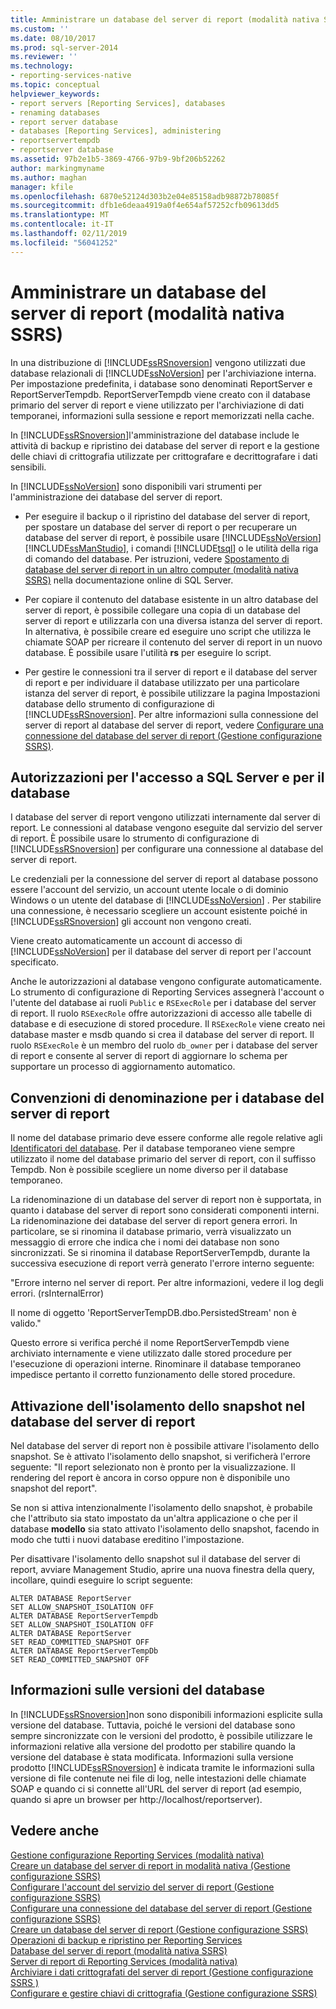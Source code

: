 ```yaml
---
title: Amministrare un database del server di report (modalità nativa SSRS) | Microsoft Docs
ms.custom: ''
ms.date: 08/10/2017
ms.prod: sql-server-2014
ms.reviewer: ''
ms.technology:
- reporting-services-native
ms.topic: conceptual
helpviewer_keywords:
- report servers [Reporting Services], databases
- renaming databases
- report server database
- databases [Reporting Services], administering
- reportservertempdb
- reportserver database
ms.assetid: 97b2e1b5-3869-4766-97b9-9bf206b52262
author: markingmyname
ms.author: maghan
manager: kfile
ms.openlocfilehash: 6870e52124d303b2e04e85158adb98872b78085f
ms.sourcegitcommit: dfb1e6deaa4919a0f4e654af57252cfb09613dd5
ms.translationtype: MT
ms.contentlocale: it-IT
ms.lasthandoff: 02/11/2019
ms.locfileid: "56041252"
---
```

# <a name="administer-a-report-server-database-ssrs-native-mode"></a>Amministrare un database del server di report (modalità nativa SSRS)
  In una distribuzione di [!INCLUDE[ssRSnoversion](../../includes/ssrsnoversion-md.md)] vengono utilizzati due database relazionali di [!INCLUDE[ssNoVersion](../../includes/ssnoversion-md.md)] per l'archiviazione interna. Per impostazione predefinita, i database sono denominati ReportServer e ReportServerTempdb. ReportServerTempdb viene creato con il database primario del server di report e viene utilizzato per l'archiviazione di dati temporanei, informazioni sulla sessione e report memorizzati nella cache.  
  
 In [!INCLUDE[ssRSnoversion](../../includes/ssrsnoversion-md.md)]l'amministrazione del database include le attività di backup e ripristino dei database del server di report e la gestione delle chiavi di crittografia utilizzate per crittografare e decrittografare i dati sensibili.  
  
 In [!INCLUDE[ssNoVersion](../../includes/ssnoversion-md.md)] sono disponibili vari strumenti per l'amministrazione dei database del server di report.  
  
-   Per eseguire il backup o il ripristino del database del server di report, per spostare un database del server di report o per recuperare un database del server di report, è possibile usare [!INCLUDE[ssNoVersion](../../includes/ssnoversion-md.md)] [!INCLUDE[ssManStudio](../../includes/ssmanstudio-md.md)], i comandi [!INCLUDE[tsql](../../includes/tsql-md.md)] o le utilità della riga di comando del database. Per istruzioni, vedere [Spostamento di database del server di report in un altro computer &#40;modalità nativa SSRS&#41;](moving-the-report-server-databases-to-another-computer-ssrs-native-mode.md) nella documentazione online di SQL Server.  
  
-   Per copiare il contenuto del database esistente in un altro database del server di report, è possibile collegare una copia di un database del server di report e utilizzarla con una diversa istanza del server di report. In alternativa, è possibile creare ed eseguire uno script che utilizza le chiamate SOAP per ricreare il contenuto del server di report in un nuovo database. È possibile usare l'utilità **rs** per eseguire lo script.  
  
-   Per gestire le connessioni tra il server di report e il database del server di report e per individuare il database utilizzato per una particolare istanza del server di report, è possibile utilizzare la pagina Impostazioni database dello strumento di configurazione di [!INCLUDE[ssRSnoversion](../../includes/ssrsnoversion-md.md)]. Per altre informazioni sulla connessione del server di report al database del server di report, vedere [Configurare una connessione del database del server di report &#40;Gestione configurazione SSRS&#41;](../../sql-server/install/configure-a-report-server-database-connection-ssrs-configuration-manager.md).  
  
## <a name="sql-server-login-and-database-permissions"></a>Autorizzazioni per l'accesso a SQL Server e per il database  
 I database del server di report vengono utilizzati internamente dal server di report. Le connessioni al database vengono eseguite dal servizio del server di report. È possibile usare lo strumento di configurazione di [!INCLUDE[ssRSnoversion](../../includes/ssrsnoversion-md.md)] per configurare una connessione al database del server di report.  
  
 Le credenziali per la connessione del server di report al database possono essere l'account del servizio, un account utente locale o di dominio Windows o un utente del database di [!INCLUDE[ssNoVersion](../../includes/ssnoversion-md.md)] . Per stabilire una connessione, è necessario scegliere un account esistente poiché in [!INCLUDE[ssRSnoversion](../../includes/ssrsnoversion-md.md)] gli account non vengono creati.  
  
 Viene creato automaticamente un account di accesso di [!INCLUDE[ssNoVersion](../../includes/ssnoversion-md.md)] per il database del server di report per l'account specificato.  
  
 Anche le autorizzazioni al database vengono configurate automaticamente. Lo strumento di configurazione di Reporting Services assegnerà l'account o l'utente del database ai ruoli `Public` e `RSExecRole` per i database del server di report. Il ruolo `RSExecRole` offre autorizzazioni di accesso alle tabelle di database e di esecuzione di stored procedure. Il `RSExecRole` viene creato nei database master e msdb quando si crea il database del server di report. Il ruolo `RSExecRole` è un membro del ruolo `db_owner` per i database del server di report e consente al server di report di aggiornare lo schema per supportare un processo di aggiornamento automatico.  
  
## <a name="naming-conventions-for-the-report-server-databases"></a>Convenzioni di denominazione per i database del server di report  
 Il nome del database primario deve essere conforme alle regole relative agli [Identificatori del database](../../relational-databases/databases/database-identifiers.md). Per il database temporaneo viene sempre utilizzato il nome del database primario del server di report, con il suffisso Tempdb. Non è possibile scegliere un nome diverso per il database temporaneo.  
  
 La ridenominazione di un database del server di report non è supportata, in quanto i database del server di report sono considerati componenti interni. La ridenominazione dei database del server di report genera errori. In particolare, se si rinomina il database primario, verrà visualizzato un messaggio di errore che indica che i nomi dei database non sono sincronizzati. Se si rinomina il database ReportServerTempdb, durante la successiva esecuzione di report verrà generato l'errore interno seguente:  
  
 "Errore interno nel server di report. Per altre informazioni, vedere il log degli errori. (rsInternalError)  
  
 Il nome di oggetto 'ReportServerTempDB.dbo.PersistedStream' non è valido."  
  
 Questo errore si verifica perché il nome ReportServerTempdb viene archiviato internamente e viene utilizzato dalle stored procedure per l'esecuzione di operazioni interne. Rinominare il database temporaneo impedisce pertanto il corretto funzionamento delle stored procedure.  
  
## <a name="enabling-snapshot-isolation-on-the-report-server-database"></a>Attivazione dell'isolamento dello snapshot nel database del server di report  
 Nel database del server di report non è possibile attivare l'isolamento dello snapshot. Se è attivato l'isolamento dello snapshot, si verificherà l'errore seguente: "Il report selezionato non è pronto per la visualizzazione. Il rendering del report è ancora in corso oppure non è disponibile uno snapshot del report".  
  
 Se non si attiva intenzionalmente l'isolamento dello snapshot, è probabile che l'attributo sia stato impostato da un'altra applicazione o che per il database **modello** sia stato attivato l'isolamento dello snapshot, facendo in modo che tutti i nuovi database ereditino l'impostazione.  
  
 Per disattivare l'isolamento dello snapshot sul il database del server di report, avviare Management Studio, aprire una nuova finestra della query, incollare, quindi eseguire lo script seguente:  
  
```  
ALTER DATABASE ReportServer  
SET ALLOW_SNAPSHOT_ISOLATION OFF  
ALTER DATABASE ReportServerTempdb  
SET ALLOW_SNAPSHOT_ISOLATION OFF  
ALTER DATABASE ReportServer  
SET READ_COMMITTED_SNAPSHOT OFF  
ALTER DATABASE ReportServerTempDb  
SET READ_COMMITTED_SNAPSHOT OFF  
```  
  
## <a name="about-database-versions"></a>Informazioni sulle versioni del database  
 In [!INCLUDE[ssRSnoversion](../../includes/ssrsnoversion-md.md)]non sono disponibili informazioni esplicite sulla versione del database. Tuttavia, poiché le versioni del database sono sempre sincronizzate con le versioni del prodotto, è possibile utilizzare le informazioni relative alla versione del prodotto per stabilire quando la versione del database è stata modificata. Informazioni sulla versione prodotto [!INCLUDE[ssRSnoversion](../../includes/ssrsnoversion-md.md)] è indicata tramite le informazioni sulla versione di file contenute nei file di log, nelle intestazioni delle chiamate SOAP e quando ci si connette all'URL del server di report (ad esempio, quando si apre un browser per http://localhost/reportserver).  
  
## <a name="see-also"></a>Vedere anche  
 [Gestione configurazione Reporting Services &#40;modalità nativa&#41;](../../sql-server/install/reporting-services-configuration-manager-native-mode.md)   
 [Creare un database del server di report in modalità nativa &#40;Gestione configurazione SSRS&#41;](../install-windows/ssrs-report-server-create-a-native-mode-report-server-database.md)   
 [Configurare l'account del servizio del server di report &#40;Gestione configurazione SSRS&#41;](../install-windows/configure-the-report-server-service-account-ssrs-configuration-manager.md)   
 [Configurare una connessione del database del server di report &#40;Gestione configurazione SSRS&#41;](../../sql-server/install/configure-a-report-server-database-connection-ssrs-configuration-manager.md)   
 [Creare un database del server di report &#40;Gestione configurazione SSRS&#41;](../../sql-server/install/create-a-report-server-database-ssrs-configuration-manager.md)   
 [Operazioni di backup e ripristino per Reporting Services](../install-windows/backup-and-restore-operations-for-reporting-services.md)   
 [Database del server di report &#40;modalità nativa SSRS&#41;](report-server-database-ssrs-native-mode.md)   
 [Server di report di Reporting Services &#40;modalità nativa&#41;](reporting-services-report-server-native-mode.md)   
 [Archiviare i dati crittografati del server di report &#40;Gestione configurazione SSRS &#41;](../install-windows/ssrs-encryption-keys-store-encrypted-report-server-data.md)   
 [Configurare e gestire chiavi di crittografia &#40;Gestione configurazione SSRS&#41;](../install-windows/ssrs-encryption-keys-manage-encryption-keys.md)  
  
  

